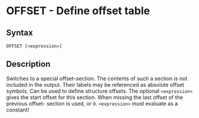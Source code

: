 # OFFSET - Define offset table

## Syntax
```assembly
OFFSET [<expression>]
```

## Description
Switches to a special offset-section.
The contents of such a section is not included in the output. Their labels may be referenced as absolute offset symbols. Can be used to define structure offsets. The optional `<expression>` gives the start offset for this section. When missing the last offset of the previous offset- section is used, or `0`. `<expression>` must evaluate as a constant!
